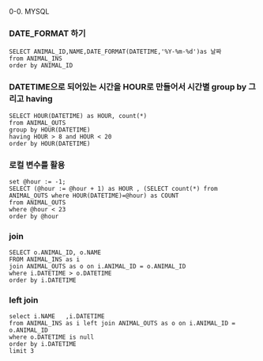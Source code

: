 0-0. MYSQL

### DATE_FORMAT 하기

```
SELECT ANIMAL_ID,NAME,DATE_FORMAT(DATETIME,'%Y-%m-%d')as 날짜
from ANIMAL_INS
order by ANIMAL_ID
```

### DATETIME으로 되어있는 시간을 HOUR로 만들어서 시간별 group by 그리고 having

```
SELECT HOUR(DATETIME) as HOUR, count(*)
from ANIMAL_OUTS
group by HOUR(DATETIME)
having HOUR > 8 and HOUR < 20
order by HOUR(DATETIME)
```

### 로컬 변수를 활용

```
set @hour := -1;
SELECT (@hour := @hour + 1) as HOUR , (SELECT count(*) from ANIMAL_OUTS where HOUR(DATETIME)=@hour) as COUNT
from ANIMAL_OUTS
where @hour < 23
order by @hour
```

### join

```
SELECT o.ANIMAL_ID, o.NAME
FROM ANIMAL_INS as i
join ANIMAL_OUTS as o on i.ANIMAL_ID = o.ANIMAL_ID
where i.DATETIME > o.DATETIME
order by i.DATETIME
```

### left join
```
select i.NAME	,i.DATETIME
from ANIMAL_INS as i left join ANIMAL_OUTS as o on i.ANIMAL_ID = o.ANIMAL_ID
where o.DATETIME is null
order by i.DATETIME
limit 3
```
